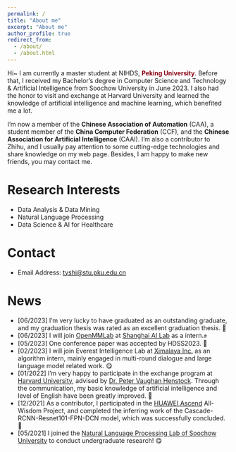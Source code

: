 ```yaml
---
permalink: /
title: "About me"
excerpt: "About me"
author_profile: true
redirect_from: 
  - /about/
  - /about.html
---
```


Hi~ I am currently a master student at NIHDS, **<font color="#8B0012">Peking University</font>**. Before that, I received my Bachelor’s degree in Computer Science and Technology & Artificial Intelligence from Soochow University in June 2023. I also had the honor to visit and exchange at Harvard University and learned the knowledge of artificial intelligence and machine learning, which benefited me a lot.

I’m now a member of the **Chinese Association of Automation** (CAA), a student member of the **China Computer Federation** (CCF), and the **Chinese Association for Artificial Intelligence** (CAAI). I’m also a contributor to Zhihu, and I usually pay attention to some cutting-edge technologies and share knowledge on my web page. Besides, I am happy to make new friends, you may contact me.

Research Interests
======
* Data Analysis & Data Mining
* Natural Language Processing
* Data Science & AI for Healthcare

Contact
======
* Email Address: tyshi@stu.pku.edu.cn

News
======
* [06/2023] I’m very lucky to have graduated as an outstanding graduate, and my graduation thesis was rated as an excellent graduation thesis. 💪
* [06/2023] I will join [OpenMMLab](https://openmmlab.com/) at [Shanghai AI Lab](https://www.shlab.org.cn/) as a intern.✊
* [05/2023] One conference paper was accepted by HDSS2023. 🎉
* [02/2023] I will join Everest Intelligence Lab at [Ximalaya Inc.](https://www.ximalaya.com/) as an algorithm intern, mainly engaged in multi-round dialogue and large language model related work. 😋
* [01/2022] I’m very happy to participate in the exchange program at [Harvard University](https://www.harvard.edu/), advised by [Dr. Peter Vaughan Henstock](https://pll.harvard.edu/instructor/peter-vaughan-henstock). Through the communication, my basic knowledge of artificial intelligence and level of English have been greatly improved. 🎉
* [12/2021] As a contributor, I participated in the [HUAWEI Ascend](https://www.hiascend.com/zh/) All-Wisdom Project, and completed the inferring work of the Cascade-RCNN-Resnet101-FPN-DCN model, which was successfully concluded. 💪
* [05/2021] I joined the [Natural Language Processing Lab of Soochow University](http://nlp.suda.edu.cn/) to conduct undergraduate research! 😋